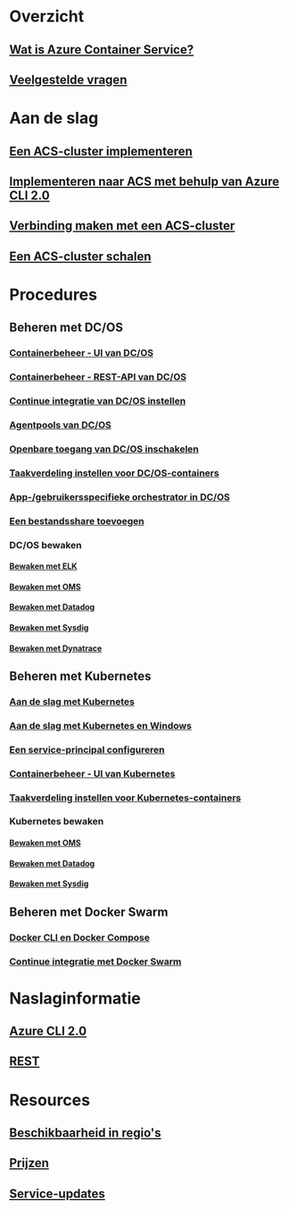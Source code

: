 # Overzicht
## [Wat is Azure Container Service?](container-service-intro.md)
## [Veelgestelde vragen](container-service-faq.md)
# Aan de slag
## [Een ACS-cluster implementeren](container-service-deployment.md)
## [Implementeren naar ACS met behulp van Azure CLI 2.0](container-service-create-acs-cluster-cli.md)
## [Verbinding maken met een ACS-cluster](container-service-connect.md)
## [Een ACS-cluster schalen](container-service-scale.md)
# Procedures
## Beheren met DC/OS
### [Containerbeheer - UI van DC/OS](container-service-mesos-marathon-ui.md)
### [Containerbeheer - REST-API van DC/OS](container-service-mesos-marathon-rest.md)
### [Continue integratie van DC/OS instellen](container-service-setup-ci-cd.md)
### [Agentpools van DC/OS](container-service-dcos-agents.md)
### [Openbare toegang van DC/OS inschakelen](container-service-enable-public-access.md)
### [Taakverdeling instellen voor DC/OS-containers](container-service-load-balancing.md)
### [App-/gebruikersspecifieke orchestrator in DC/OS](container-service-application-specific-marathon.md)
### [Een bestandsshare toevoegen](container-service-dcos-fileshare.md)
### DC/OS bewaken
#### [Bewaken met ELK](container-service-monitoring-elk.md)
#### [Bewaken met OMS](container-service-monitoring-oms.md)
#### [Bewaken met Datadog](container-service-monitoring.md)
#### [Bewaken met Sysdig](container-service-monitoring-sysdig.md)
#### [Bewaken met Dynatrace](container-service-monitoring-dynatrace.md)
## Beheren met Kubernetes
### [Aan de slag met Kubernetes](container-service-kubernetes-walkthrough.md)
### [Aan de slag met Kubernetes en Windows](container-service-kubernetes-windows-walkthrough.md)
### [Een service-principal configureren](container-service-kubernetes-service-principal.md)
### [Containerbeheer - UI van Kubernetes](container-service-kubernetes-ui.md)
### [Taakverdeling instellen voor Kubernetes-containers](container-service-kubernetes-load-balancing.md)
### Kubernetes bewaken
#### [Bewaken met OMS](container-service-kubernetes-oms.md)
#### [Bewaken met Datadog](container-service-kubernetes-datadog.md)
#### [Bewaken met Sysdig](container-service-kubernetes-sysdig.md)
## Beheren met Docker Swarm
### [Docker CLI en Docker Compose](container-service-docker-swarm.md)
### [Continue integratie met Docker Swarm](container-service-docker-swarm-setup-ci-cd.md)
# Naslaginformatie
## [Azure CLI 2.0](/cli/azure/acs)
## [REST](/rest/api/compute/containerservices)
# Resources
## [Beschikbaarheid in regio's](https://azure.microsoft.com/regions/services/)
## [Prijzen](https://azure.microsoft.com/pricing/details/container-service/)
## [Service-updates](https://azure.microsoft.com/en-us/updates/?product=container-service&updatetype=&platform=)

